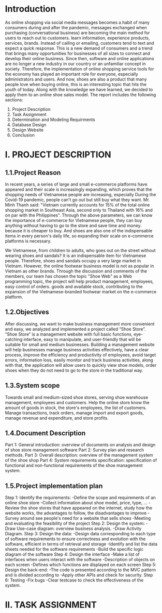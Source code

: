 # Introduction

As online shopping via social media messages becomes a habit of many consumers during and after the pandemic, messages exchanged when purchasing (conversational business) are becoming the main method for users to reach out to customers. learn information, experience products, services, brands. Instead of calling or emailing, customers tend to text and expect a quick response.
This is a new demand of consumers and a trend that brings many opportunities for businesses of all sizes to connect and develop their online business.
Since then, software and online applications are no longer a new industry in our country or an unfamiliar concept in society. Therefore, the implementation of online shopping service tools for the economy has played an important role for everyone, especially administrators and users.
And now, shoes are also a product that many people love when buying online, this is an interesting topic that hits the youth of today. Along with the knowledge we have learned, we decided to apply them to an online shoe sales model.
The report includes the following sections:
1.	Project Description
2.	Task Assignment
3.	Determination and Modeling Requirments
4. 	Database Design
5.	Design Website
6.	Conclusion

# I. PROJECT DESCRIPTION

## 1.1.Project Reason

In recent years, a series of large and small e-commerce platforms have appeared and their scale is increasingly expanding, which proves that the shopping needs of Vietnamese people are increasing, especially During the Covid-19 pandemic, people can't go out but still buy what they want. Mr. Minh Thanh said: "Vietnam currently accounts for 15% of the total online shopping market in Southeast Asia, second only to Thailand with 16% and on par with the Philippines". Through the above parameters, we can know the importance of e-commerce for Vietnamese people, they can buy anything without having to go to the store and save time and money. because it is cheaper to buy. And shoes are also one of the indispensable items in every person's daily life, so expanding their scale on e-commerce platforms is necessary.

We Vietnamese, from children to adults, who goes out on the street without wearing shoes and sandals? It is an indispensable item for Vietnamese people. Therefore, shoes and sandals occupy a very large market in Vietnam. However, the online footwear business model is not as popular in Vietnam as other brands.
Through the discussion and comments of the members, our team has chosen the topic "Shoe Web" as a Web programming topic, the project will help product management, employees, easy control of orders. goods and available stock, contributing to the expansion of the Vietnamese-branded footwear market on the e-commerce platform.

## 1.2.Objectives

After discussing, we want to make business management more convenient and easy, we analyzed and implemented a project called “Shoe Store”.
“Shoe Store” is a management website with full basic functions, eye-catching interface, easy to manipulate, and user-friendly that will be suitable for small and medium businesses.
Building a management website will help businesses manage business activities effectively, have a clear process, improve the efficiency and productivity of employees, avoid target errors, information loss, easily monitor and track business activities, along with that, the application will allow users to quickly view shoe models, order shoes when they do not need to go to the store in the traditional way.

## 1.3.System scope
Towards small and medium-sized shoe stores, serving shoe warehouse management, employees and customers. Help the online store know the amount of goods in stock, the store's employees, the list of customers.
Manage transactions, track orders, manage import and export goods, manage revenue and expenditure, and store profits.

## 1.4.Document Description
Part 1: General introduction: overview of documents on analysis and design of shoe store management software
Part 2: Survey plan and research methods.
Part 3: Overall description: overview of the management system of the shoe shop
Part 4: System requirements specification: specification of functional and non-functional requirements of the shoe management system.

## 1.5.Project implementation plan
Step 1: Identify the requirements:
-Define the scope and requirements of an online shoe store
-Collect information about shoe model, price, type, ...
-Review the shoe stores that have appeared on the internet, study how the website works, the advantages to follow, the disadvantages to improve
-Survey around see people's need for a website that sells shoes
-Meeting and evaluating the feasibility of the project
Step 2: Design the system:
-Draw Use-case diagram: overview business analysis.
-Draw Activity Diagram.
Step 3: Design the data:
-Design data corresponding to each type of software requirements to ensure correctness and evolution with the software, efficient in terms of retrieval and storage
-Identify and list the data sheets needed for the software requirements
-Build the specific logic diagram of the software
Step 4: Design the interface
-Make a list of interfaces when users interact with the software
-Description of objects on each screen
-Defines which functions are displayed on each screen
Step 5: Design the back-end:
-The code is presented according to the MVC pattern and is divided according to
-Apply other APIs and check for security.
Step 6: Testing
-Fix bugs
-Clear testcase to check the effectiveness of the system.

# II. TASK ASSIGNMENT

